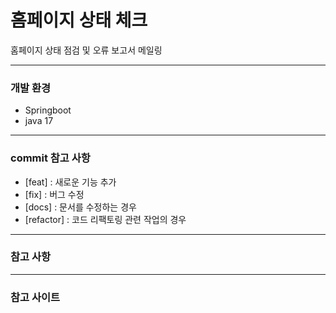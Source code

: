 # 홈페이지 상태 체크   

홈페이지 상태 점검 및 오류 보고서 메일링

---
### 개발 환경

* Springboot
* java 17

---
### commit 참고 사항

* [feat] : 새로운 기능 추가
* [fix] : 버그 수정
* [docs] : 문서를 수정하는 경우
* [refactor] : 코드 리팩토링 관련 작업의 경우

---
### 참고 사항

---
### 참고 사이트


